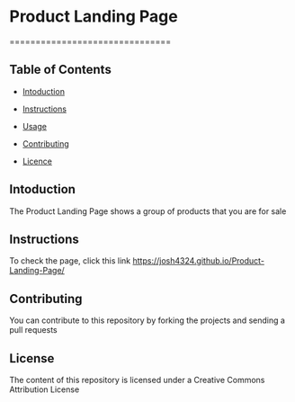 # Product Landing Page

===============================


## Table of Contents


* [Intoduction](#imtoduction)

* [Instructions](#instructions)

* [Usage](#usage)

* [Contributing](#contributing)

* [Licence](#usage)



## Intoduction



The Product Landing Page shows a group of products that you are for sale


## Instructions



To check the page, click this link https://josh4324.github.io/Product-Landing-Page/


## Contributing



You can contribute to this repository by forking the projects and sending a pull requests



## License



The content of this repository is licensed under a Creative Commons Attribution License








